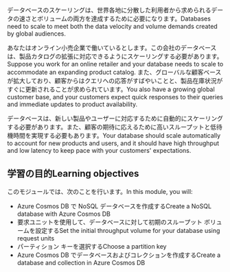 <span data-ttu-id="2c4aa-101">データベースのスケーリングは、世界各地に分散した利用者から求められるデータの速さとボリュームの両方を達成するために必要になります。</span><span class="sxs-lookup"><span data-stu-id="2c4aa-101">Databases need to scale to meet both the data velocity and volume demands created by global audiences.</span></span>

<span data-ttu-id="2c4aa-102">あなたはオンライン小売企業で働いているとします。この会社のデータベースは、製品カタログの拡張に対応できるようにスケーリングする必要があります。</span><span class="sxs-lookup"><span data-stu-id="2c4aa-102">Suppose you work for an online retailer and your database needs to scale to accommodate an expanding product catalog.</span></span> <span data-ttu-id="2c4aa-103">また、グローバルな顧客ベースが拡大しており、顧客からはクエリへの応答がすばやいことと、製品在庫状況がすぐに更新されることが求められています。</span><span class="sxs-lookup"><span data-stu-id="2c4aa-103">You also have a growing global customer base, and your customers expect quick responses to their queries and immediate updates to product availability.</span></span>

<span data-ttu-id="2c4aa-104">データベースは、新しい製品やユーザーに対応するために自動的にスケーリングする必要があります。また、顧客の期待に応えるために高いスループットと低待機時間を実現する必要もあります。</span><span class="sxs-lookup"><span data-stu-id="2c4aa-104">Your database should scale automatically to account for new products and users, and it should have high throughput and low latency to keep pace with your customers' expectations.</span></span>

## <a name="learning-objectives"></a><span data-ttu-id="2c4aa-105">学習の目的</span><span class="sxs-lookup"><span data-stu-id="2c4aa-105">Learning objectives</span></span>

<span data-ttu-id="2c4aa-106">このモジュールでは、次のことを行います。</span><span class="sxs-lookup"><span data-stu-id="2c4aa-106">In this module, you will:</span></span>

- <span data-ttu-id="2c4aa-107">Azure Cosmos DB で NoSQL データベースを作成する</span><span class="sxs-lookup"><span data-stu-id="2c4aa-107">Create a NoSQL database with Azure Cosmos DB</span></span>
- <span data-ttu-id="2c4aa-108">要求ユニットを使用して、データベースに対して初期のスループット ボリュームを設定する</span><span class="sxs-lookup"><span data-stu-id="2c4aa-108">Set the initial throughput volume for your database using request units</span></span>
- <span data-ttu-id="2c4aa-109">パーティション キーを選択する</span><span class="sxs-lookup"><span data-stu-id="2c4aa-109">Choose a partition key</span></span>
- <span data-ttu-id="2c4aa-110">Azure Cosmos DB でデータベースおよびコレクションを作成する</span><span class="sxs-lookup"><span data-stu-id="2c4aa-110">Create a database and collection in Azure Cosmos DB</span></span>